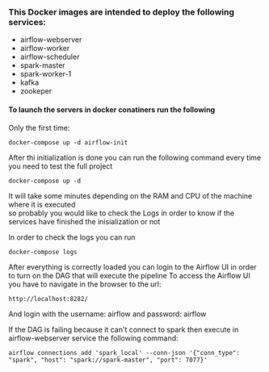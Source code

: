 ### This Docker images are intended to deploy the following services:  
- airflow-webserver
- airflow-worker
- airflow-scheduler
- spark-master
- spark-worker-1
- kafka
- zookeper  
  
#### To launch the servers in docker conatiners run the following  

Only the first time:  
```
docker-compose up -d airflow-init
```
After thi initialization is done you can run the following command every time you need to test the full project
```
docker-compose up -d
```
It will take some minutes depending on the RAM and CPU of the machine where it is executed  
so probably you would like to check the Logs in order to know if the services have finished the inisialization or not  
  
In order to check the logs you can run
```
docker-compose logs
```
After everything is correctly loaded you can login to the Airflow UI in order to turn on the DAG that will execute 
the pipeline 
To access the Airflow UI you have to navigate in the browser to the url:
```
http://localhost:8282/
```
And login with the username: airflow and password: airflow

If the DAG is failing because it can't connect to spark then execute in airflow-webserver service the following command:  
```
airflow connections add 'spark_local' --conn-json '{"conn_type": "spark", "host": "spark://spark-master", "port": 7077}'
```

